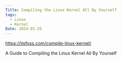 ```yaml
---
Title: Compiling the Linux Kernel All By Yourself
tags:
  - Linux
  - Kernel
Date: 2024-01-25
---
```

https://itsfoss.com/compile-linux-kernel/

A Guide to Compiling the Linux Kernel All By Yourself